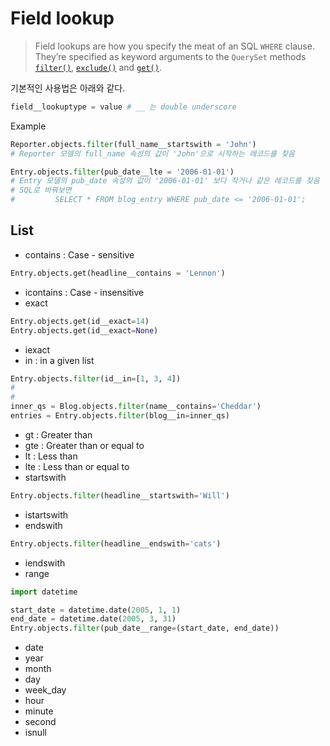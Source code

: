 # Field lookup

> Field lookups are how you specify the meat of an SQL `WHERE` clause. They’re specified as keyword arguments to the `QuerySet` methods [`filter()`](https://docs.djangoproject.com/en/1.10/ref/models/querysets/#django.db.models.query.QuerySet.filter), [`exclude()`](https://docs.djangoproject.com/en/1.10/ref/models/querysets/#django.db.models.query.QuerySet.exclude) and [`get()`](https://docs.djangoproject.com/en/1.10/ref/models/querysets/#django.db.models.query.QuerySet.get).





기본적인 사용법은 아래와 같다.    

```python
field__lookuptype = value # __ 는 double underscore
```





Example 

~~~ python
Reporter.objects.filter(full_name__startswith = 'John')
# Reporter 모델의 full_name 속성의 값이 'John'으로 시작하는 레코드를 찾음

Entry.objects.filter(pub_date__lte = '2006-01-01')
# Entry 모델의 pub_date 속성의 값이 '2006-01-01' 보다 작거나 같은 레코드를 찾음
# SQL로 바꿔보면 
#         SELECT * FROM blog_entry WHERE pub_date <= '2006-01-01';

~~~



## List

* contains : Case - sensitive

~~~python
Entry.objects.get(headline__contains = 'Lennon')
~~~

* icontains : Case - insensitive
* exact

~~~python
Entry.objects.get(id__exact=14)
Entry.objects.get(id__exact=None)
~~~

* iexact
* in : in a given list

~~~python
Entry.objects.filter(id__in=[1, 3, 4])
#
#
inner_qs = Blog.objects.filter(name__contains='Cheddar')
entries = Entry.objects.filter(blog__in=inner_qs)
~~~

* gt : Greater than
* gte : Greater than or equal to
* lt : Less than
* lte : Less than or equal to
* startswith

~~~python
Entry.objects.filter(headline__startswith='Will')
~~~

* istartswith
* endswith

~~~python
Entry.objects.filter(headline__endswith='cats')
~~~

* iendswith
* range

~~~python
import datetime

start_date = datetime.date(2005, 1, 1)
end_date = datetime.date(2005, 3, 31)
Entry.objects.filter(pub_date__range=(start_date, end_date))
~~~



* date
* year
* month
* day
* week_day
* hour
* minute
* second
* isnull
